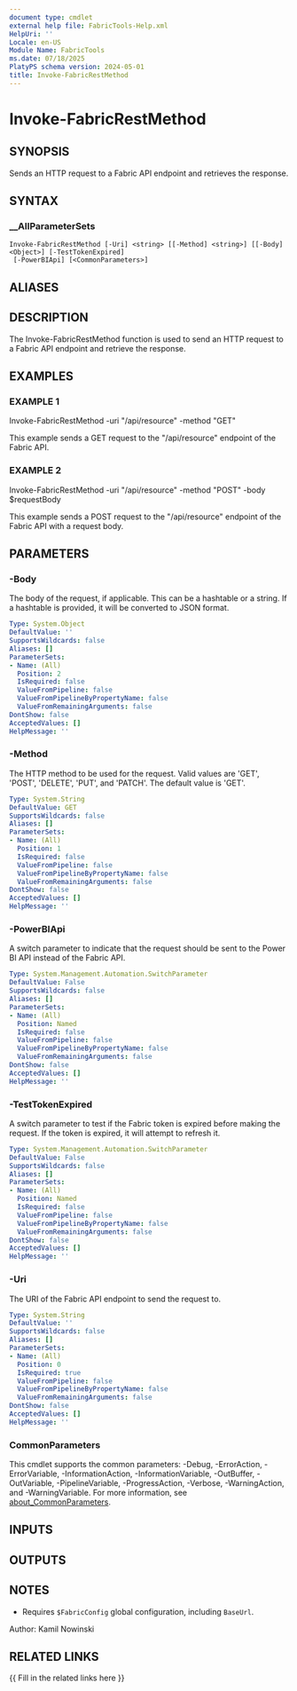 ```yaml
---
document type: cmdlet
external help file: FabricTools-Help.xml
HelpUri: ''
Locale: en-US
Module Name: FabricTools
ms.date: 07/18/2025
PlatyPS schema version: 2024-05-01
title: Invoke-FabricRestMethod
---
```


# Invoke-FabricRestMethod

## SYNOPSIS

Sends an HTTP request to a Fabric API endpoint and retrieves the response.

## SYNTAX

### __AllParameterSets

```
Invoke-FabricRestMethod [-Uri] <string> [[-Method] <string>] [[-Body] <Object>] [-TestTokenExpired]
 [-PowerBIApi] [<CommonParameters>]
```

## ALIASES

## DESCRIPTION

The Invoke-FabricRestMethod function is used to send an HTTP request to a Fabric API endpoint and retrieve the response.

## EXAMPLES

### EXAMPLE 1

Invoke-FabricRestMethod -uri "/api/resource" -method "GET"

This example sends a GET request to the "/api/resource" endpoint of the Fabric API.

### EXAMPLE 2

Invoke-FabricRestMethod -uri "/api/resource" -method "POST" -body $requestBody

This example sends a POST request to the "/api/resource" endpoint of the Fabric API with a request body.

## PARAMETERS

### -Body

The body of the request, if applicable.
This can be a hashtable or a string.
If a hashtable is provided, it will be converted to JSON format.

```yaml
Type: System.Object
DefaultValue: ''
SupportsWildcards: false
Aliases: []
ParameterSets:
- Name: (All)
  Position: 2
  IsRequired: false
  ValueFromPipeline: false
  ValueFromPipelineByPropertyName: false
  ValueFromRemainingArguments: false
DontShow: false
AcceptedValues: []
HelpMessage: ''
```

### -Method

The HTTP method to be used for the request.
Valid values are 'GET', 'POST', 'DELETE', 'PUT', and 'PATCH'.
The default value is 'GET'.

```yaml
Type: System.String
DefaultValue: GET
SupportsWildcards: false
Aliases: []
ParameterSets:
- Name: (All)
  Position: 1
  IsRequired: false
  ValueFromPipeline: false
  ValueFromPipelineByPropertyName: false
  ValueFromRemainingArguments: false
DontShow: false
AcceptedValues: []
HelpMessage: ''
```

### -PowerBIApi

A switch parameter to indicate that the request should be sent to the Power BI API instead of the Fabric API.

```yaml
Type: System.Management.Automation.SwitchParameter
DefaultValue: False
SupportsWildcards: false
Aliases: []
ParameterSets:
- Name: (All)
  Position: Named
  IsRequired: false
  ValueFromPipeline: false
  ValueFromPipelineByPropertyName: false
  ValueFromRemainingArguments: false
DontShow: false
AcceptedValues: []
HelpMessage: ''
```

### -TestTokenExpired

A switch parameter to test if the Fabric token is expired before making the request.
If the token is expired, it will attempt to refresh it.

```yaml
Type: System.Management.Automation.SwitchParameter
DefaultValue: False
SupportsWildcards: false
Aliases: []
ParameterSets:
- Name: (All)
  Position: Named
  IsRequired: false
  ValueFromPipeline: false
  ValueFromPipelineByPropertyName: false
  ValueFromRemainingArguments: false
DontShow: false
AcceptedValues: []
HelpMessage: ''
```

### -Uri

The URI of the Fabric API endpoint to send the request to.

```yaml
Type: System.String
DefaultValue: ''
SupportsWildcards: false
Aliases: []
ParameterSets:
- Name: (All)
  Position: 0
  IsRequired: true
  ValueFromPipeline: false
  ValueFromPipelineByPropertyName: false
  ValueFromRemainingArguments: false
DontShow: false
AcceptedValues: []
HelpMessage: ''
```

### CommonParameters

This cmdlet supports the common parameters: -Debug, -ErrorAction, -ErrorVariable,
-InformationAction, -InformationVariable, -OutBuffer, -OutVariable, -PipelineVariable,
-ProgressAction, -Verbose, -WarningAction, and -WarningVariable. For more information, see
[about_CommonParameters](https://go.microsoft.com/fwlink/?LinkID=113216).

## INPUTS

## OUTPUTS

## NOTES

- Requires `$FabricConfig` global configuration, including `BaseUrl`.

Author: Kamil Nowinski

## RELATED LINKS

{{ Fill in the related links here }}

